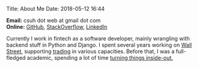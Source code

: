 Title: About Me
Date: 2018-05-12 16:44

**Email:** csuh dot web at gmail dot com  
**Online:** [GitHub](https://github.com/chanhosuh), [StackOverflow](https://stackoverflow.com/users/1175053), [LinkedIn](https://www.linkedin.com/in/chanhosuh)

Currently I work in fintech as a software developer, mainly wrangling with backend stuff in Python and Django.  I spent several years working on [Wall Street](https://en.wikipedia.org/wiki/Wall_Street), supporting [trading](https://en.wikipedia.org/wiki/Trader_(finance)) in various capacities.  Before that, I was a full-fledged academic, spending a lot of time [turning things inside-out.](https://en.wikipedia.org/wiki/Topology)

